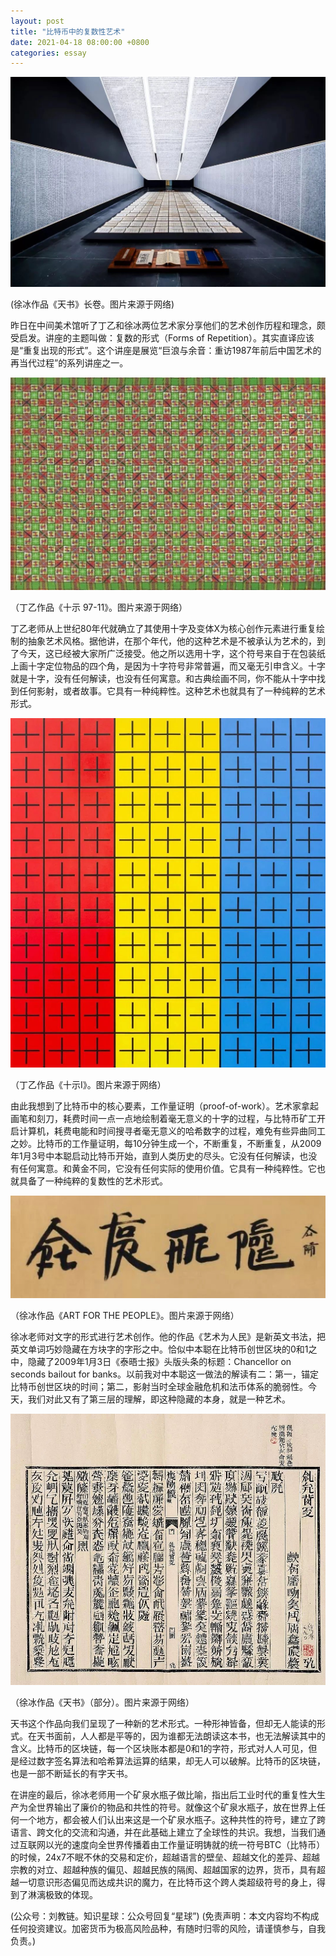 ```yaml
---
layout: post
title: "比特币中的复数性艺术"
date: 2021-04-18 08:00:00 +0800
categories: essay
---
```


![](/images/2021/20210418.jpg)

(徐冰作品《天书》长卷。图片来源于网络)

昨日在中间美术馆听了丁乙和徐冰两位艺术家分享他们的艺术创作历程和理念，颇受启发。讲座的主题叫做：复数的形式（Forms of Repetition）。其实直译应该是“重复出现的形式”。这个讲座是展览“巨浪与余音：重访1987年前后中国艺术的再当代过程”的系列讲座之一。

![](/images/2021/20210418-2.jpg)

（丁乙作品《十示 97-11》。图片来源于网络）

丁乙老师从上世纪80年代就确立了其使用十字及变体X为核心创作元素进行重复绘制的抽象艺术风格。据他讲，在那个年代，他的这种艺术是不被承认为艺术的，到了今天，这已经被大家所广泛接受。他之所以选用十字，这个符号来自于在包装纸上画十字定位物品的四个角，是因为十字符号非常普遍，而又毫无引申含义。十字就是十字，没有任何解读，也没有任何寓意。和古典绘画不同，你不能从十字中找到任何影射，或者故事。它具有一种纯粹性。这种艺术也就具有了一种纯粹的艺术形式。

![](/images/2021/20210418-3.jpg)

（丁乙作品《十示I》。图片来源于网络）

由此我想到了比特币中的核心要素，工作量证明（proof-of-work）。艺术家拿起画笔和刻刀，耗费时间一点一点地绘制着毫无意义的十字的过程，与比特币矿工开启计算机，耗费电能和时间搜寻者毫无意义的哈希数字的过程，难免有些异曲同工之妙。比特币的工作量证明，每10分钟生成一个，不断重复，不断重复，从2009年1月3号中本聪启动比特币开始，直到人类历史的尽头。它没有任何解读，也没有任何寓意。和黄金不同，它没有任何实际的使用价值。它具有一种纯粹性。它也就具备了一种纯粹的复数性的艺术形式。

![](/images/2021/20210418-4.jpg)

（徐冰作品《ART FOR THE PEOPLE》。图片来源于网络）

徐冰老师对文字的形式进行艺术创作。他的作品《艺术为人民》是新英文书法，把英文单词巧妙隐藏在方块字的字形之中。恰似中本聪在比特币创世区块的0和1之中，隐藏了2009年1月3日《泰晤士报》头版头条的标题：Chancellor on seconds bailout for banks。以前我对中本聪这一做法的解读有二：第一，锚定比特币创世区块的时间；第二，影射当时全球金融危机和法币体系的脆弱性。今天，我们对此又有了第三层的理解，即这种隐藏的本身，就是一种艺术。

![](/images/2021/20210418-5.jpg)

（徐冰作品《天书》（部分）。图片来源于网络）

天书这个作品向我们呈现了一种新的艺术形式。一种形神皆备，但却无人能读的形式。在天书面前，人人都是平等的，因为谁都无法朗读这本书，也无法解读其中的含义。比特币的区块链，每一个区块账本都是0和1的字符，形式对人人可见，但是经过数字签名算法和哈希算法运算的结果，却无人可以破解。比特币的区块链，也是一部不断延长的有字天书。

在讲座的最后，徐冰老师用一个矿泉水瓶子做比喻，指出后工业时代的重复性大生产为全世界输出了廉价的物品和共性的符号。就像这个矿泉水瓶子，放在世界上任何一个地方，都会被人们认出来这是一个矿泉水瓶子。这种共性的符号，建立了跨语言、跨文化的交流和沟通，并在此基础上建立了全球性的共识。我想，当我们通过互联网以光的速度向全世界传播着由工作量证明铸就的统一符号BTC（比特币）的时候，24x7不眠不休的交易和定价，超越语言的壁垒、超越文化的差异、超越宗教的对立、超越种族的偏见、超越民族的隔阂、超越国家的边界，货币，具有超越一切意识形态偏见而达成共识的魔力，在比特币这个跨人类超级符号的身上，得到了淋漓极致的体现。

(公众号：刘教链。知识星球：公众号回复“星球”)
(免责声明：本文内容均不构成任何投资建议。加密货币为极高风险品种，有随时归零的风险，请谨慎参与，自我负责。)
